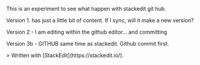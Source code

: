 
This is an experiment to see what happen with stackedit git hub.

Version 1. has just a little bit of content. If I sync, will it make a new version?

Version 2 - I am editing within the github editor... and committing

Version 3b - GITHUB same time as stackedit. Github commit first.

<!--stackedit_data:
eyJoaXN0b3J5IjpbLTE0MzM2MDM4MV19
-->> Written with [StackEdit](https://stackedit.io/).
<!--stackedit_data:
eyJoaXN0b3J5IjpbLTEyNjMzOTA0ODJdfQ==
-->
